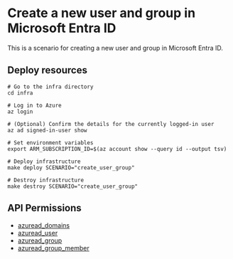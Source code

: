 # Create a new user and group in Microsoft Entra ID

This is a scenario for creating a new user and group in Microsoft Entra ID.

## Deploy resources

```shell
# Go to the infra directory
cd infra

# Log in to Azure
az login

# (Optional) Confirm the details for the currently logged-in user
az ad signed-in-user show

# Set environment variables
export ARM_SUBSCRIPTION_ID=$(az account show --query id --output tsv)

# Deploy infrastructure
make deploy SCENARIO="create_user_group"

# Destroy infrastructure
make destroy SCENARIO="create_user_group"
```

## API Permissions

- [azuread_domains](https://registry.terraform.io/providers/hashicorp/azuread/latest/docs/data-sources/domains#api-permissions)
- [azuread_user](https://registry.terraform.io/providers/hashicorp/azuread/latest/docs/resources/user#api-permissions)
- [azuread_group](https://registry.terraform.io/providers/hashicorp/azuread/latest/docs/resources/group#api-permissions)
- [azuread_group_member](https://registry.terraform.io/providers/hashicorp/azuread/latest/docs/resources/group_member#api-permissions)
